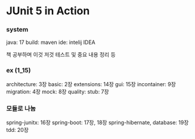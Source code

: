 # JUnit 5 in Action

### system
java: 17
build: maven
ide: intelij IDEA

책 공부하며 이것 저것 테스트 및 중요 내용 정리 등

### ex (1_15)
architecture: 3장
basic: 2장
extensions: 14장
gui: 15장
incontainer: 9장
migration: 4장
mock: 8장
quality:
stub: 7장

### 모듈로 나눔
spring-junitx: 16장
spring-boot: 17장, 18장
spring-hibernate, database: 19장
tdd: 20장